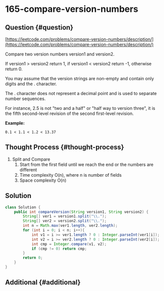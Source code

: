 # 165-compare-version-numbers

## Question {#question}

[https://leetcode.com/problems/compare-version-numbers/description/](https://leetcode.com/problems/compare-version-numbers/description/)

Compare two version numbers version1 and version2.

If version1 &gt; version2 return 1, if version1 &lt; version2 return -1, otherwise return 0.

You may assume that the version strings are non-empty and contain only digits and the . character.

The . character does not represent a decimal point and is used to separate number sequences.

For instance, 2.5 is not "two and a half" or "half way to version three", it is the fifth second-level revision of the second first-level revision.

**Example:**

```text
0.1 < 1.1 < 1.2 < 13.37
```

## Thought Process {#thought-process}

1. Split and Compare
   1. Start from the first field until we reach the end or the numbers are different
   2. Time complexity O\(n\), where n is number of fields
   3. Space complexity O\(n\)

## Solution

```java
class Solution {
    public int compareVersion(String version1, String version2) {
        String[] ver1 = version1.split("\\.");
        String[] ver2 = version2.split("\\.");
        int n = Math.max(ver1.length, ver2.length);
        for (int i = 0; i < n; i++){
            int v1 = i >= ver1.length ? 0 : Integer.parseInt(ver1[i]);
            int v2 = i >= ver2.length ? 0 : Integer.parseInt(ver2[i]);
            int cmp = Integer.compare(v1, v2);
            if (cmp != 0) return cmp;
        }
        return 0;
    }
}
```

## Additional {#additional}

